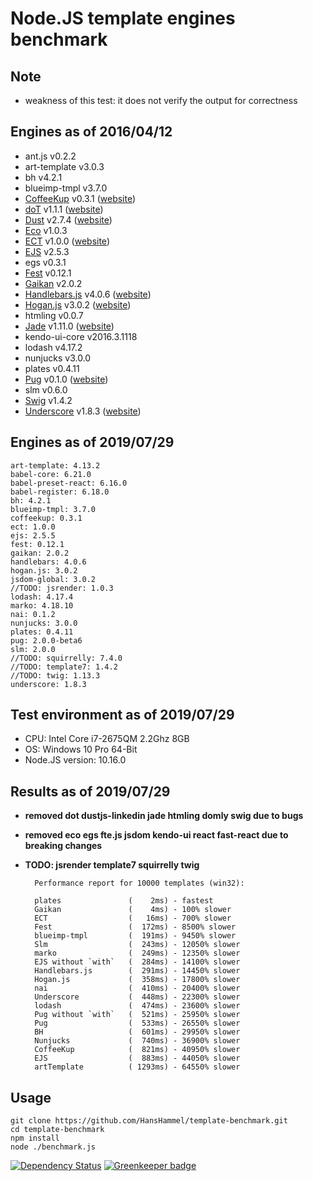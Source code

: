# Node.JS template engines benchmark

## Note

- weakness of this test: it does not verify the output for correctness

## Engines as of 2016/04/12

- ant.js v0.2.2
- art-template v3.0.3
- bh v4.2.1
- blueimp-tmpl v3.7.0
- [CoffeeKup](https://github.com/mauricemach/coffeekup) v0.3.1 ([website](http://coffeekup.org/))
- [doT](https://github.com/olado/doT) v1.1.1 ([website](http://olado.github.com/doT/))
- [Dust](https://github.com/linkedin/dustjs) v2.7.4 ([website](http://linkedin.github.com/dustjs/))
- [Eco](https://github.com/sstephenson/eco) v1.0.3
- [ECT](https://github.com/baryshev/ect) v1.0.0 ([website](http://ectjs.com/))
- [EJS](https://github.com/visionmedia/ejs) v2.5.3
- egs v0.3.1
- [Fest](https://github.com/mailru/fest) v0.12.1
- [Gaikan](https://github.com/Deathspike/gaikan) v2.0.2
- [Handlebars.js](https://github.com/wycats/handlebars.js/) v4.0.6 ([website](http://handlebarsjs.com/))
- [Hogan.js](https://github.com/twitter/hogan.js) v3.0.2 ([website](http://twitter.github.com/hogan.js/))
- htmling v0.0.7
- [Jade](https://github.com/visionmedia/jade) v1.11.0 ([website](http://jade-lang.com/))
- kendo-ui-core v2016.3.1118
- lodash v4.17.2
- nunjucks v3.0.0
- plates v0.4.11
- [Pug](https://github.com/pugjs/pug) v0.1.0 ([website](https://pugjs.org/))
- slm v0.6.0
- [Swig](https://github.com/paularmstrong/swig) v1.4.2
- [Underscore](https://github.com/documentcloud/underscore) v1.8.3 ([website](http://underscorejs.org/))

## Engines as of 2019/07/29

    art-template: 4.13.2
    babel-core: 6.21.0
    babel-preset-react: 6.16.0
    babel-register: 6.18.0
    bh: 4.2.1
    blueimp-tmpl: 3.7.0
    coffeekup: 0.3.1
    ect: 1.0.0
    ejs: 2.5.5
    fest: 0.12.1
    gaikan: 2.0.2
    handlebars: 4.0.6
    hogan.js: 3.0.2
    jsdom-global: 3.0.2
    //TODO: jsrender: 1.0.3
    lodash: 4.17.4
    marko: 4.18.10
    nai: 0.1.2
    nunjucks: 3.0.0
    plates: 0.4.11
    pug: 2.0.0-beta6
    slm: 2.0.0
    //TODO: squirrelly: 7.4.0
    //TODO: template7: 1.4.2
    //TODO: twig: 1.13.3
    underscore: 1.8.3

## Test environment as of 2019/07/29

- CPU: Intel Core i7-2675QM 2.2Ghz 8GB 
- OS: Windows 10 Pro 64-Bit
- Node.JS version: 10.16.0

## Results as of 2019/07/29

- **removed dot dustjs-linkedin jade htmling domly swig due to bugs**
- **removed eco egs fte.js jsdom kendo-ui react fast-react due to breaking changes**
- **TODO: jsrender template7 squirrelly twig** 


		Performance report for 10000 templates (win32):

		plates               (    2ms) - fastest
		Gaikan               (    4ms) - 100% slower
		ECT                  (   16ms) - 700% slower
		Fest                 (  172ms) - 8500% slower
		blueimp-tmpl         (  191ms) - 9450% slower
		Slm                  (  243ms) - 12050% slower
		marko                (  249ms) - 12350% slower
		EJS without `with`   (  284ms) - 14100% slower
		Handlebars.js        (  291ms) - 14450% slower
		Hogan.js             (  358ms) - 17800% slower
		nai                  (  410ms) - 20400% slower
		Underscore           (  448ms) - 22300% slower
		lodash               (  474ms) - 23600% slower
		Pug without `with`   (  521ms) - 25950% slower
		Pug                  (  533ms) - 26550% slower
		BH                   (  601ms) - 29950% slower
		Nunjucks             (  740ms) - 36900% slower
		CoffeeKup            (  821ms) - 40950% slower
		EJS                  (  883ms) - 44050% slower
		artTemplate          ( 1293ms) - 64550% slower


## Usage

	git clone https://github.com/HansHammel/template-benchmark.git
	cd template-benchmark
	npm install
	node ./benchmark.js

[![Dependency Status](https://david-dm.org/HansHammel/template-benchmark.svg)](https://david-dm.org/HansHammel/template-benchmark) [![Greenkeeper badge](https://badges.greenkeeper.io/HansHammel/template-benchmark.svg)](https://greenkeeper.io/)

